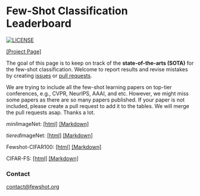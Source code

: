 # Few-Shot Classification Leaderboard

[![LICENSE](https://img.shields.io/github/license/yaoyao-liu/few-shot-classification-leaderboard?style=flat-square&logo=creative-commons&color=EF9421)](https://github.com/yaoyao-liu/few-shot-classification-leaderboard/blob/main/LICENSE)

[\[Project Page\]](https://few-shot.yyliu.net/)

The goal of this page is to keep on track of the **state-of-the-arts (SOTA)** for the few-shot classification. Welcome to report results and revise mistakes by creating [issues](https://github.com/yaoyao-liu/few-shot-classification-leaderboard/issues) or [pull requests](https://github.com/yaoyao-liu/few-shot-classification-leaderboard/pulls). 

We are trying to include all the few-shot learning papers on top-tier conferences, e.g., CVPR, NeurIPS, AAAI, and etc. However, we might miss some papers as there are so many papers published. If your paper is not included, please create a pull request to add it to the tables. We will merge the pull requests asap. Thanks a lot.

*mini*ImageNet: [\[html\]](https://few-shot.yyliu.net/miniimagenet.html) [\[Markdown\]](https://github.com/yaoyao-liu/few-shot-classification-leaderboard/blob/main/miniimagenet.md)

*tiered*ImageNet: [\[html\]](https://few-shot.yyliu.net/tieredimagenet.html) [\[Markdown\]](https://github.com/yaoyao-liu/few-shot-classification-leaderboard/blob/main/tieredimagenet.md)

Fewshot-CIFAR100: [\[html\]](https://few-shot.yyliu.net/fc100.html) [\[Markdown\]](https://github.com/yaoyao-liu/few-shot-classification-leaderboard/blob/main/fc100.md)

CIFAR-FS: [\[html\]](https://few-shot.yyliu.net/cifarfs.html) [\[Markdown\]](https://github.com/yaoyao-liu/few-shot-classification-leaderboard/blob/main/cifarfs.md)


### Contact

contact@fewshot.org
